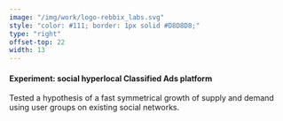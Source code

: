 ```yaml
---
image: "/img/work/logo-rebbix_labs.svg"
style: "color: #111; border: 1px solid #D8D8D8;"
type: "right"
offset-top: 22
width: 13
---
```

#### Experiment: social hyperlocal Classified Ads platform
Tested a hypothesis of a fast symmetrical growth of supply and demand using user groups on existing social networks.
